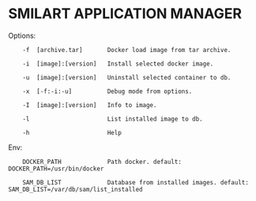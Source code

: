# SMILART APPLICATION MANAGER #

Options:

        -f  [archive.tar]       Docker load image from tar archive.

        -i  [image]:[version]   Install selected docker image.

        -u  [image]:[version]   Uninstall selected container to db.

        -x  [-f:-i:-u]          Debug mode from options.

        -I  [image]:[version]   Info to image.

        -l                      List installed image to db.

        -h                      Help

Env:

        DOCKER_PATH             Path docker. default: DOCKER_PATH=/usr/bin/docker

        SAM_DB_LIST             Database from installed images. default: SAM_DB_LIST=/var/db/sam/list_installed


